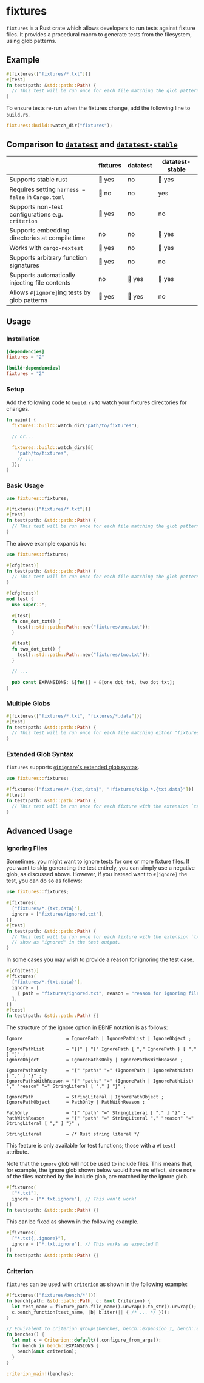 # fixtures

`fixtures` is a Rust crate which allows developers to run tests against fixture files. It provides a procedural macro
to generate tests from the filesystem, using glob patterns.

## Example

```rs
#[fixtures(["fixtures/*.txt"])]
#[test]
fn test(path: &std::path::Path) {
  // This test will be run once for each file matching the glob pattern
}
```

To ensure tests re-run when the fixtures change, add the following line to `build.rs`.

```rs
fixtures::build::watch_dir("fixtures");
```

## Comparison to [`datatest`](https://github.com/commure/datatest) and [`datatest-stable`](https://crates.io/crates/datatest-stable)

|                                                    | fixtures | datatest | datatest-stable |
| -------------------------------------------------- | -------- | -------- | --------------- |
| Supports stable rust                               | 🏅 yes   | no       | 🏅 yes          |
| Requires setting `harness = false` in `Cargo.toml` | 🏅 no    | no       | yes             |
| Supports non-test configurations e.g. `criterion`  | 🏅 yes   | no       | no              |
| Supports embedding directories at compile time     | no       | no       | 🏅 yes          |
| Works with `cargo-nextest`                         | 🏅 yes   | no       | 🏅 yes          |
| Supports arbitrary function signatures             | 🏅 yes   | no       | no              |
| Supports automatically injecting file contents     | no       | 🏅 yes   | 🏅 yes          |
| Allows `#[ignore]`ing tests by glob patterns       | 🏅 yes   | 🏅 yes   | no              |

## Usage

### Installation

```toml
[dependencies]
fixtures = "2"

[build-dependencies]
fixtures = "2"
```

### Setup

Add the following code to `build.rs` to watch your fixtures directories for changes.

```rs
fn main() {
  fixtures::build::watch_dir("path/to/fixtures");

  // or...

  fixtures::build::watch_dirs(&[
    "path/to/fixtures",
    // ...
  ]);
}
```

### Basic Usage

```rs
use fixtures::fixtures;

#[fixtures(["fixtures/*.txt"])]
#[test]
fn test(path: &std::path::Path) {
  // This test will be run once for each file matching the glob pattern
}
```

The above example expands to:

```rs
use fixtures::fixtures;

#[cfg(test)]
fn test(path: &std::path::Path) {
  // This test will be run once for each file matching the glob pattern
}

#[cfg(test)]
mod test {
  use super::*;

  #[test]
  fn one_dot_txt() {
    test(::std::path::Path::new("fixtures/one.txt"));
  }

  #[test]
  fn two_dot_txt() {
    test(::std::path::Path::new("fixtures/two.txt"));
  }

  // ...

  pub const EXPANSIONS: &[fn()] = &[one_dot_txt, two_dot_txt];
}
```

### Multiple Globs

```rs
#[fixtures(["fixtures/*.txt", "fixtures/*.data"])]
#[test]
fn test(path: &std::path::Path) {
  // This test will be run once for each file matching either "fixtures/*.txt" or "fixtures/*.data"
}
```

### Extended Glob Syntax

`fixtures` supports [`gitignore`'s extended glob syntax](https://git-scm.com/docs/gitignore#_pattern_format).

```rs
use fixtures::fixtures;

#[fixtures(["fixtures/*.{txt,data}", "!fixtures/skip.*.{txt,data}"])]
#[test]
fn test(path: &std::path::Path) {
  // This test will be run once for each fixture with the extension `txt` or `data`, unless it is prefixed with `skip.`
}
```

## Advanced Usage

### Ignoring Files

Sometimes, you might want to ignore tests for one or more fixture files. If you want to skip generating the test
entirely, you can simply use a negative glob, as discussed above. However, if you instead want to `#[ignore]` the test,
you can do so as follows:

```rs
use fixtures::fixtures;

#[fixtures(
  ["fixtures/*.{txt,data}"],
  ignore = ["fixtures/ignored.txt"],
)]
#[test]
fn test(path: &std::path::Path) {
  // This test will be run once for each fixture with the extension `txt` or `data`, except for `ignored.txt` which will
  // show as "ignored" in the test output.
}
```

In some cases you may wish to provide a reason for ignoring the test case.

```rs
#[cfg(test)]
#[fixtures(
  ["fixtures/*.{txt,data}"],
  ignore = [
    { path = "fixtures/ignored.txt", reason = "reason for ignoring file" }
  ],
)]
#[test]
fn test(path: &std::path::Path) {}
```

The structure of the ignore option in EBNF notation is as follows:

```ebnf
Ignore                = IgnorePath | IgnorePathList | IgnoreObject ;

IgnorePathList        = "[]" | "[" IgnorePath { "," IgnorePath } [ "," ] "]" ;
IgnoreObject          = IgnorePathsOnly | IgnorePathsWithReason ;

IgnorePathsOnly       = "{" "paths" "=" (IgnorePath | IgnorePathList) [ "," ] "}" ;
IgnorePathsWithReason = "{" "paths" "=" (IgnorePath | IgnorePathList) "," "reason" "=" StringLiteral [ "," ] "}" ;

IgnorePath            = StringLiteral | IgnorePathObject ;
IgnorePathObject      = PathOnly | PathWithReason ;

PathOnly              = "{" "path" "=" StringLiteral [ "," ] "}" ;
PathWithReason        = "{" "path" "=" StringLiteral "," "reason" "=" StringLiteral [ "," ] "}" ;

StringLiteral         = /* Rust string literal */
```

This feature is only available for test functions; those with a `#[test]` attribute.

Note that the `ignore` glob will not be used to include files. This means that, for example, the ignore glob shown below
would have no effect, since none of the files matched by the include glob, are matched by the ignore glob.

```rs
#[fixtures(
  ["*.txt"],
  ignore = ["*.txt.ignore"], // This won't work!
)]
fn test(path: &std::path::Path) {}
```

This can be fixed as shown in the following example.

```rs
#[fixtures(
  ["*.txt{,.ignore}"],
  ignore = ["*.txt.ignore"], // This works as expected 🥳
)]
fn test(path: &std::path::Path) {}
```

### Criterion

`fixtures` can be used with [`criterion`](https://github.com/bheisler/criterion.rs) as shown in the following example:

```rs
#[fixtures(["fixtures/bench/*"])]
fn bench(path: &std::path::Path, c: &mut Criterion) {
  let test_name = fixture_path.file_name().unwrap().to_str().unwrap();
  c.bench_function(test_name, |b| b.iter(|| { /* ... */ }));
}

// Equivalent to criterion_group!(benches, bench::expansion_1, bench::expansion_2, ...);
fn benches() {
  let mut c = Criterion::default().configure_from_args();
  for bench in bench::EXPANSIONS {
    bench(&mut criterion);
  }
}

criterion_main!(benches);
```
